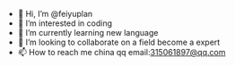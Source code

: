 - 👋 Hi, I’m @feiyuplan
- 👀 I’m interested in coding
- 🌱 I’m currently learning new language
- 💞️ I’m looking to collaborate on a field become a expert
- 📫 How to reach me china qq email:315061897@qq.com

<!---
feiyuplan/feiyuplan is a ✨ special ✨ repository because its `README.md` (this file) appears on your GitHub profile.
You can click the Preview link to take a look at your changes.
--->
